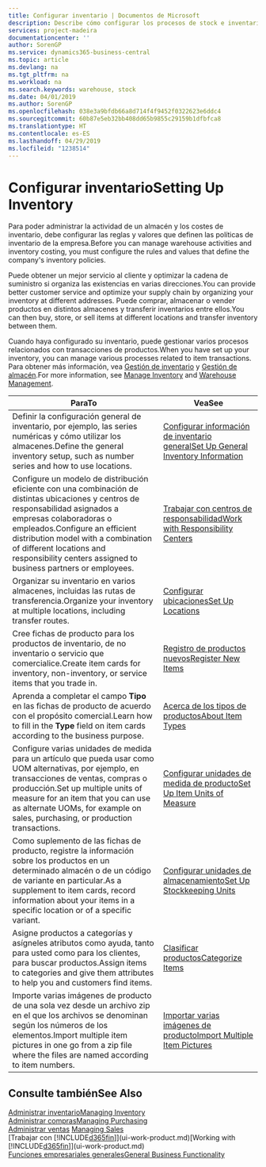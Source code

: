 ```yaml
---
title: Configurar inventario | Documentos de Microsoft
description: Describe cómo configurar los procesos de stock e inventario, incluidas las rutas de transferencia y ubicaciones, como los almacenes.
services: project-madeira
documentationcenter: ''
author: SorenGP
ms.service: dynamics365-business-central
ms.topic: article
ms.devlang: na
ms.tgt_pltfrm: na
ms.workload: na
ms.search.keywords: warehouse, stock
ms.date: 04/01/2019
ms.author: SorenGP
ms.openlocfilehash: 038e3a9bfdb66a8d714f4f9452f0322623e6ddc4
ms.sourcegitcommit: 60b87e5eb32bb408dd65b9855c29159b1dfbfca8
ms.translationtype: HT
ms.contentlocale: es-ES
ms.lasthandoff: 04/29/2019
ms.locfileid: "1238514"
---
```

# <a name="setting-up-inventory"></a><span data-ttu-id="1f247-103">Configurar inventario</span><span class="sxs-lookup"><span data-stu-id="1f247-103">Setting Up Inventory</span></span>
<span data-ttu-id="1f247-104">Para poder administrar la actividad de un almacén y los costes de inventario, debe configurar las reglas y valores que definen las políticas de inventario de la empresa.</span><span class="sxs-lookup"><span data-stu-id="1f247-104">Before you can manage warehouse activities and inventory costing, you must configure the rules and values that define the company's inventory policies.</span></span>

<span data-ttu-id="1f247-105">Puede obtener un mejor servicio al cliente y optimizar la cadena de suministro si organiza las existencias en varias direcciones.</span><span class="sxs-lookup"><span data-stu-id="1f247-105">You can provide better customer service and optimize your supply chain by organizing your inventory at different addresses.</span></span> <span data-ttu-id="1f247-106">Puede comprar, almacenar o vender productos en distintos almacenes y transferir inventarios entre ellos.</span><span class="sxs-lookup"><span data-stu-id="1f247-106">You can then buy, store, or sell items at different locations and transfer inventory between them.</span></span>

<span data-ttu-id="1f247-107">Cuando haya configurado su inventario, puede gestionar varios procesos relacionados con transacciones de productos.</span><span class="sxs-lookup"><span data-stu-id="1f247-107">When you have set up your inventory, you can manage various processes related to item transactions.</span></span> <span data-ttu-id="1f247-108">Para obtener más información, vea [Gestión de inventario](inventory-manage-inventory.md) y [Gestión de almacén](warehouse-manage-warehouse.md).</span><span class="sxs-lookup"><span data-stu-id="1f247-108">For more information, see [Manage Inventory](inventory-manage-inventory.md) and [Warehouse Management](warehouse-manage-warehouse.md).</span></span>

| <span data-ttu-id="1f247-109">Para</span><span class="sxs-lookup"><span data-stu-id="1f247-109">To</span></span> | <span data-ttu-id="1f247-110">Vea</span><span class="sxs-lookup"><span data-stu-id="1f247-110">See</span></span> |
| --- | --- |
| <span data-ttu-id="1f247-111">Definir la configuración general de inventario, por ejemplo, las series numéricas y cómo utilizar los almacenes.</span><span class="sxs-lookup"><span data-stu-id="1f247-111">Define the general inventory setup, such as number series and how to use locations.</span></span> |[<span data-ttu-id="1f247-112">Configurar información de inventario general</span><span class="sxs-lookup"><span data-stu-id="1f247-112">Set Up General Inventory Information</span></span>](inventory-how-setup-general.md) |
|<span data-ttu-id="1f247-113">Configure un modelo de distribución eficiente con una combinación de distintas ubicaciones y centros de responsabilidad asignados a empresas colaboradoras o empleados.</span><span class="sxs-lookup"><span data-stu-id="1f247-113">Configure an efficient distribution model with a combination of different locations and responsibility centers assigned to business partners or employees.</span></span>|[<span data-ttu-id="1f247-114">Trabajar con centros de responsabilidad</span><span class="sxs-lookup"><span data-stu-id="1f247-114">Work with Responsibility Centers</span></span>](inventory-responsibility-centers.md)|
| <span data-ttu-id="1f247-115">Organizar su inventario en varios almacenes, incluidas las rutas de transferencia.</span><span class="sxs-lookup"><span data-stu-id="1f247-115">Organize your inventory at multiple locations, including transfer routes.</span></span> |[<span data-ttu-id="1f247-116">Configurar ubicaciones</span><span class="sxs-lookup"><span data-stu-id="1f247-116">Set Up Locations</span></span>](inventory-how-register-new-items.md) |
| <span data-ttu-id="1f247-117">Cree fichas de producto para los productos de inventario, de no inventario o servicio que comercialice.</span><span class="sxs-lookup"><span data-stu-id="1f247-117">Create item cards for inventory, non-inventory, or service items that you trade in.</span></span> |[<span data-ttu-id="1f247-118">Registro de productos nuevos</span><span class="sxs-lookup"><span data-stu-id="1f247-118">Register New Items</span></span>](inventory-how-register-new-items.md) |
|<span data-ttu-id="1f247-119">Aprenda a completar el campo **Tipo** en las fichas de producto de acuerdo con el propósito comercial.</span><span class="sxs-lookup"><span data-stu-id="1f247-119">Learn how to fill in the **Type** field on item cards according to the business purpose.</span></span>|[<span data-ttu-id="1f247-120">Acerca de los tipos de productos</span><span class="sxs-lookup"><span data-stu-id="1f247-120">About Item Types</span></span>](inventory-about-item-types.md)|
|<span data-ttu-id="1f247-121">Configure varias unidades de medida para un artículo que pueda usar como UOM alternativas, por ejemplo, en transacciones de ventas, compras o producción.</span><span class="sxs-lookup"><span data-stu-id="1f247-121">Set up multiple units of measure for an item that you can use as alternate UOMs, for example on sales, purchasing, or production transactions.</span></span>|[<span data-ttu-id="1f247-122">Configurar unidades de medida de producto</span><span class="sxs-lookup"><span data-stu-id="1f247-122">Set Up Item Units of Measure</span></span>](inventory-how-setup-units-of-measure.md)|
|<span data-ttu-id="1f247-123">Como suplemento de las fichas de producto, registre la información sobre los productos en un determinado almacén o de un código de variante en particular.</span><span class="sxs-lookup"><span data-stu-id="1f247-123">As a supplement to item cards, record information about your items in a specific location or of a specific variant.</span></span>|[<span data-ttu-id="1f247-124">Configurar unidades de almacenamiento</span><span class="sxs-lookup"><span data-stu-id="1f247-124">Set Up Stockkeeping Units</span></span>](inventory-how-to-set-up-stockkeeping-units.md)|
| <span data-ttu-id="1f247-125">Asigne productos a categorías y asígneles atributos como ayuda, tanto para usted como para los clientes, para buscar productos.</span><span class="sxs-lookup"><span data-stu-id="1f247-125">Assign items to categories and give them attributes to help you and customers find items.</span></span> |[<span data-ttu-id="1f247-126">Clasificar productos</span><span class="sxs-lookup"><span data-stu-id="1f247-126">Categorize Items</span></span>](inventory-how-categorize-items.md) |
|<span data-ttu-id="1f247-127">Importe varias imágenes de producto de una sola vez desde un archivo zip en el que los archivos se denominan según los números de los elementos.</span><span class="sxs-lookup"><span data-stu-id="1f247-127">Import multiple item pictures in one go from a zip file where the files are named according to item numbers.</span></span>|[<span data-ttu-id="1f247-128">Importar varias imágenes de producto</span><span class="sxs-lookup"><span data-stu-id="1f247-128">Import Multiple Item Pictures</span></span>](inventory-how-import-item-pictures.md)|

## <a name="see-also"></a><span data-ttu-id="1f247-129">Consulte también</span><span class="sxs-lookup"><span data-stu-id="1f247-129">See Also</span></span>
[<span data-ttu-id="1f247-130">Administrar inventario</span><span class="sxs-lookup"><span data-stu-id="1f247-130">Managing Inventory</span></span>](inventory-manage-inventory.md)  
[<span data-ttu-id="1f247-131">Administrar compras</span><span class="sxs-lookup"><span data-stu-id="1f247-131">Managing Purchasing</span></span>](purchasing-manage-purchasing.md)  
<span data-ttu-id="1f247-132">[Administrar ventas](sales-manage-sales.md)  </span><span class="sxs-lookup"><span data-stu-id="1f247-132">[Managing Sales](sales-manage-sales.md)  </span></span>  
<span data-ttu-id="1f247-133">[Trabajar con [!INCLUDE[d365fin](includes/d365fin_md.md)]](ui-work-product.md)</span><span class="sxs-lookup"><span data-stu-id="1f247-133">[Working with [!INCLUDE[d365fin](includes/d365fin_md.md)]](ui-work-product.md)</span></span>  
[<span data-ttu-id="1f247-134">Funciones empresariales generales</span><span class="sxs-lookup"><span data-stu-id="1f247-134">General Business Functionality</span></span>](ui-across-business-areas.md)
